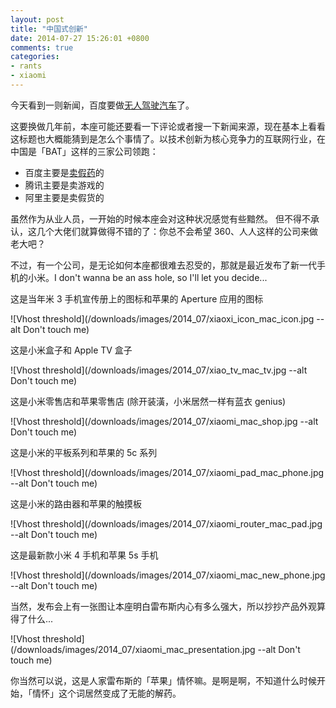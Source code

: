 ```yaml
---
layout: post
title: "中国式创新"
date: 2014-07-27 15:26:01 +0800
comments: true
categories:
- rants
- xiaomi
---
```


今天看到一则新闻，百度要做[无人驾驶汽车](http://www.36kr.com/p/214107.html)了。

这要换做几年前，本座可能还要看一下评论或者搜一下新闻来源，现在基本上看看这标题也大概能猜到是怎么个事情了。以技术创新为核心竞争力的互联网行业，在中国是「BAT」这样的三家公司领跑：

* 百度主要是[卖假药](http://food.hebei.com.cn/system/2013/03/13/012627507.shtml)的
* 腾讯主要是卖游戏的
* 阿里主要是卖假货的

虽然作为从业人员，一开始的时候本座会对这种状况感觉有些黯然。 但不得不承认，这几个大佬们就算做得不错的了：你总不会希望 360、人人这样的公司来做老大吧？

不过，有一个公司，是无论如何本座都很难去忍受的，那就是最近发布了新一代手机的小米。I don't wanna be an ass hole, so I'll let you decide...

这是当年米 3 手机宣传册上的图标和苹果的 Aperture 应用的图标

![Vhost threshold](/downloads/images/2014_07/xiaoxi_icon_mac_icon.jpg --alt Don't touch me)

这是小米盒子和 Apple TV 盒子

![Vhost threshold](/downloads/images/2014_07/xiao_tv_mac_tv.jpg --alt Don't touch me)

这是小米零售店和苹果零售店 (除开装潢，小米居然一样有蓝衣 genius)

![Vhost threshold](/downloads/images/2014_07/xiaomi_mac_shop.jpg --alt Don't touch me)

这是小米的平板系列和苹果的 5c 系列

![Vhost threshold](/downloads/images/2014_07/xiaomi_pad_mac_phone.jpg --alt Don't touch me)

这是小米的路由器和苹果的触摸板

![Vhost threshold](/downloads/images/2014_07/xiaomi_router_mac_pad.jpg --alt Don't touch me)

这是最新款小米 4 手机和苹果 5s 手机

![Vhost threshold](/downloads/images/2014_07/xiaomi_mac_new_phone.jpg --alt Don't touch me)

当然，发布会上有一张图让本座明白雷布斯内心有多么强大，所以抄抄产品外观算得了什么...

![Vhost threshold](/downloads/images/2014_07/xiaomi_mac_presentation.jpg --alt Don't touch me)

你当然可以说，这是人家雷布斯的「苹果」情怀嘛。是啊是啊，不知道什么时候开始，「情怀」这个词居然变成了无能的解药。
